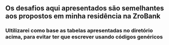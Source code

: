 
## Os desafios aqui apresentados são semelhantes aos propostos em minha residência na ZroBank 
### Ultilizarei como base as tabelas apresentadas no diretório acima, para evitar ter que escrever usando códigos genéricos
